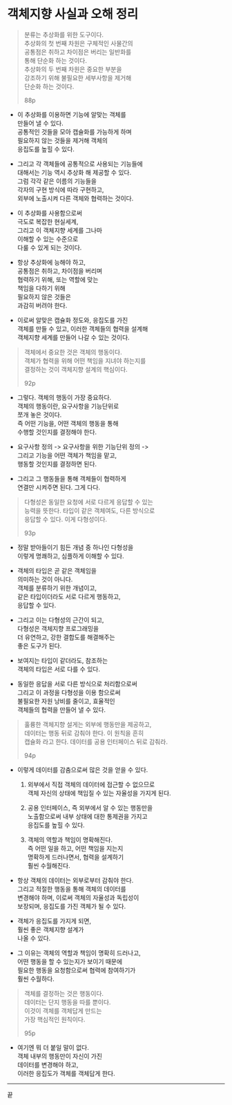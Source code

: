 # 객체지향 사실과 오해 정리    
>분류는 추상화를 위한 도구이다.     
>추상화의 첫 번째 차원은 구체적인 사물간의    
>공통점은 취하고 차이점은 버리는 일반화를     
>통해 단순화 하는 것이다.    
>추상화의 두 번째 차원은 중요한 부분을     
>강조하기 위해 불필요한 세부사항을 제거해   
>단순화 하는 것이다.    
>
>88p

* 이 추상화를 이용하면 기능에 알맞는 객체를    
  만들어 낼 수 있다.    
  공통적인 것들을 모아 캡슐화를 가능하게 하며     
  필요하지 않는 것들을 제거해 객체의    
  응집도를 높힐 수 있다.   
  
* 그리고 각 객체들에 공통적으로 사용되는 기능들에    
  대해서는 기능 역시 추상화 해 제공할 수 있다.   
  그럼 각각 같은 이름의 기능들을   
  각자의 구현 방식에 따라 구현하고,   
  외부에 노출시켜 다른 객체와 협력하는 것이다.   
  
* 이 추상화를 사용함으로써      
  극도로 복잡한 현실세계,   
  그리고 이 객체지향 세계를 그나마    
  이해할 수 있는 수준으로     
  다룰 수 있게 되는 것이다.   
  
* 항상 추상화에 능해야 하고,      
  공통점은 취하고, 차이점을 버리며       
  협력하기 위해, 또는 역할에 맞는         
  책임을 다하기 위해        
  필요하지 않은 것들은       
  과감히 버려야 한다.      
  
* 이로써 알맞은 캡슐화 정도와, 응집도를 가진      
  객체를 만들 수 있고, 이러한 객체들의 협력을 설계해       
  객체지향 세계를 만들어 나갈 수 있는 것이다.      
  
>객체에서 중요한 것은 객체의 행동이다.    
>객체가 협력을 위해 어떤 책임을 지녀야 하는지를    
>결정하는 것이 객체지향 설계의 핵심이다.    
>
>92p

* 그렇다. 객체의 행동이 가장 중요하다.    
  객체의 행동이란, 요구사항을 기능단위로     
  쪼개 놓은 것이다.   
  즉 어떤 기능을, 어떤 객체의 행동을 통해   
  수행할 것인지를 결정해야 한다.    
  
* 요구사항 정의 -> 요구사항을 위한 기능단위 정의 ->          
  그리고 기능을 어떤 객체가 책임을 맡고,          
  행동할 것인지를 결정하면 된다.         
  
* 그리고 그 행동들을 통해 객체들이 협력하게   
  연결만 시켜주면 된다. 그게 다다.   
  
>다형성은 동일한 요청에 서로 다르게 응답할 수 있는    
>능력을 뜻한다. 타입이 같은 객체여도, 다른 방식으로    
>응답할 수 있다. 이게 다형성이다.   
>
>93p

* 정말 받아들이기 힘든 개념 중 하나인 다형성을   
  이렇게 명쾌하고, 심플하게 이해할 수 있다.   
 
* 객체의 타입은 곧 같은 객체임을       
  의미하는 것이 아니다.            
  객체를 분류하기 위한 개념이고,      
  같은 타입이더라도 서로 다르게 행동하고,   
  응답할 수 있다.    
  
* 그리고 이는 다형성의 근간이 되고,   
  다형성은 객체지향 프로그래밍을    
  더 유연하고, 강한 결합도를 해결해주는   
  좋은 도구가 된다.   
  
* 보여지는 타입이 같더라도, 참조하는    
  객체의 타입은 서로 다를 수 있다.   
  
* 동일한 응답을 서로 다른 방식으로 처리함으로써    
  그리고 이 과정을 다형성을 이용 함으로써   
  불필요한 자원 낭비를 줄이고, 효율적인   
  객체들의 협력을 만들어 낼 수 있다.    
  
>훌륭한 객체지향 설게는 외부에 행동만을 제공하고,    
>데이터는 행동 뒤로 감춰야 한다. 이 원칙을 흔히    
>캡슐화 라고 한다. 데이터를 공용 인터페이스 뒤로 감춰라.      
>
>94p

* 이렇게 데이터를 감춤으로써 많은 것을 얻을 수 있다.   
  1. 외부에서 직접 객체의 데이터에 접근할 수 없으므로    
     객체 자신의 상태에 책임질 수 있는 자율성을 가지게 된다.    
     
  2. 공용 인터페이스, 즉 외부에서 알 수 있는 행동만을    
     노출함으로써 내부 상태에 대한 통제권을 가지고   
     응집도를 높힐 수 있다.   
     
  3. 객체의 역할과 책임이 명확해진다.   
     즉 어떤 일을 하고, 어떤 책임을 지는지   
     명확하게 드러나면서, 협력을 설계하기    
     훨씬 수월해진다.       
  
* 항상 객체의 데이터는 외부로부터 감춰야 한다.   
  그리고 적절한 행동을 통해 객체의 데이터를    
  변경해야 하며, 이로써 객체의 자율성과 독립성이   
  보장되며, 응집도를 가진 객체가 될 수 있다.   
  
* 객체가 응집도를 가지게 되면,       
  훨씬 좋은 객체지향 설계가   
  나올 수 있다.      
  
* 그 이유는 객체의 역할과 책임이 명확히 드러나고,    
  어떤 행동을 할 수 있는지가 보이기 때문에   
  필요한 행동을 요청함으로써 협력에 참여하기가   
  훨씬 수월하다.   
  
>객체를 결정하는 것은 행동이다.   
>데이터는 단지 행동을 따를 뿐이다.    
>이것이 객체를 객체답게 만드는     
>가장 핵심적인 원칙이다.    
>
>95p

* 여기엔 뭐 더 붙일 말이 없다.   
  객체 내부의 행동만이 자신이 가진    
  데이터를 변경해야 하고,   
  이러한 응집도가 객체를 객체답게 한다.   
***
끝
  
